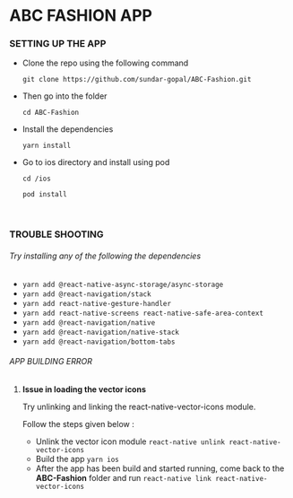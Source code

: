 # ABC FASHION APP

### SETTING UP THE APP

- Clone the repo using the following command

	`git clone https://github.com/sundar-gopal/ABC-Fashion.git`

- Then go into the folder
 
	`cd ABC-Fashion`

- Install the dependencies

	`yarn install`

- Go to ios directory and install using pod
	
	`cd /ios`
	
	`pod install`
	
<br>	

### TROUBLE SHOOTING

###### Try installing any of the following the dependencies

- `yarn add @react-native-async-storage/async-storage`
- `yarn add @react-navigation/stack`
- `yarn add react-native-gesture-handler`
- `yarn add react-native-screens react-native-safe-area-context`
- `yarn add @react-navigation/native`
- `yarn add @react-navigation/native-stack`
- `yarn add @react-navigation/bottom-tabs`


 ###### APP BUILDING ERROR
1. **Issue in loading the vector icons**

	Try unlinking and linking the react-native-vector-icons module.

	Follow the steps given below :
	- Unlink the vector icon module
	`react-native unlink react-native-vector-icons`
	- Build the app 
	  `yarn ios`	    
	- After the app has been build and started running, come back to the **ABC-Fashion** folder and run
`react-native link react-native-vector-icons`
